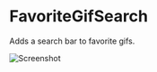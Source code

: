 # FavoriteGifSearch

Adds a search bar to favorite gifs.

![Screenshot](https://github.com/Rivercord/Rivercord/assets/45497981/19552adc-d921-4153-976e-e9361dc8fdaf)
